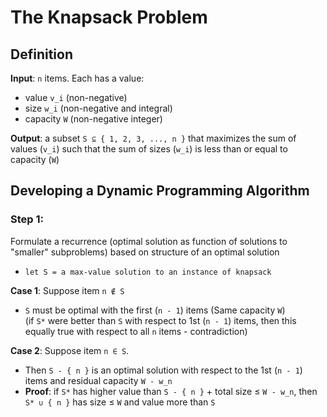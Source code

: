 # The Knapsack Problem

## Definition

**Input**: `n` items. Each has a value:
- value `v_i` (non-negative)
- size `w_i` (non-negative and integral)
- capacity `W` (non-negative integer)

**Output**: a subset `S ⊆ { 1, 2, 3, ..., n }` that maximizes the sum of values
(`v_i`) such that the sum of sizes (`w_i`) is less than or equal to capacity
(`W`)

## Developing a Dynamic Programming Algorithm

### Step 1:
Formulate a recurrence (optimal solution as function of solutions to "smaller"
subproblems) based on structure of an optimal solution
- `let S = a max-value solution to an instance of knapsack`

**Case 1**: Suppose item `n ∉ S`
- `S` must be optimal with the first (`n - 1`) items (Same capacity `W`)  
  (if `S*` were better than `S` with respect to 1st (`n - 1`) items, then this
  equally true with respect to all `n` items - contradiction)

**Case 2**: Suppose item `n ∈ S`.
- Then `S - { n }` is an optimal solution with respect to the 1st (`n - 1`)
items and residual capacity `W - w_n`
- **Proof**: if `S*` has higher value than `S - { n }` + total size ≤ `W - w_n`,
  then `S* ∪ { n }` has size ≤ `W` and value more than `S`

